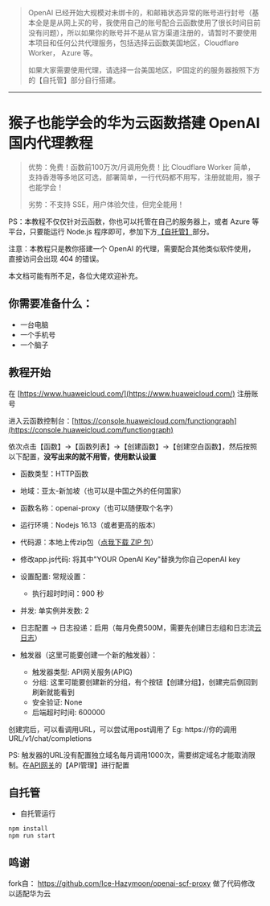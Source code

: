 > OpenAI 已经开始大规模对未绑卡的，和邮箱状态异常的账号进行封号（基本全是是从网上买的号，我使用自己的账号配合云函数使用了很长时间目前没有问题），所以如果你的账号并不是从官方渠道注册的，请暂时不要使用本项目和任何公共代理服务，包括选择云函数美国地区，Cloudflare Worker， Azure 等。
> 
> 如果大家需要使用代理，请选择一台美国地区，IP固定的的服务器按照下方的【自托管】部分自行搭建。

***

# 猴子也能学会的华为云函数搭建 OpenAI 国内代理教程

> 优势：免费！函数前100万次/月调用免费！比 Cloudflare Worker 简单，支持香港等多地区可选，部署简单，一行代码都不用写，注册就能用，猴子也能学会！
> 
> 劣势：不支持 SSE，用户体验欠佳，但完全能用！

PS：本教程不仅仅针对云函数，你也可以托管在自己的服务器上，或者 Azure 等平台，只要能运行 Node.js 程序即可，参加下方[【自托管】](#自托管)部分。

注意：本教程只是教你搭建一个 OpenAI 的代理，需要配合其他类似软件使用，直接访问会出现 404 的错误。

本文档可能有所不足，各位大佬欢迎补充。

## 你需要准备什么：

- 一台电脑
- 一个手机号
- 一个脑子

## 教程开始

在 [https://www.huaweicloud.com/](https://www.huaweicloud.com/) 注册账号

进入云函数控制台：[https://console.huaweicloud.com/functiongraph](https://console.huaweicloud.com/functiongraph)

依次点击【函数】->【函数列表】->【创建函数】->【创建空白函数】，然后按照以下配置，**没写出来的就不用管，使用默认设置**

- 函数类型：HTTP函数
- 地域：亚太-新加坡（也可以是中国之外的任何国家）
- 函数名称：openai-proxy（也可以随便取个名字）
- 运行环境：Nodejs 16.13（或者更高的版本）
- 代码源：本地上传zip包（[点我下载 ZIP 包](https://github.com/)）
- 修改app.js代码: 将其中"YOUR OpenAI Key"替换为你自己openAI key

- 设置配置:
    常规设置：
     - 执行超时时间：900 秒
- 并发: 单实例并发数: 2
- 日志配置 -> 日志投递：启用（每月免费500M，需要先创建日志组和日志流[云日志](https://console.huaweicloud.com/lts/)）
- 触发器（这里可能要创建一个新的触发器）：
    - 触发器类型: API网关服务(APIG)
    - 分组: 这里可能要创建新的分组，有个按钮【创建分组】，创建完后倒回到刷新就能看到
    - 安全验证: None
    - 后端超时时间: 600000
    
创建完后，可以看调用URL，可以尝试用post调用了
Eg: https://你的调用URL/v1/chat/completions

PS: 触发器的URL没有配置独立域名每月调用1000次，需要绑定域名才能取消限制。在[API网关](https://console.huaweicloud.com/apig)的【API管理】进行配置

## 自托管

- 自托管运行
```
npm install
npm run start
```

## 鸣谢
fork自： https://github.com/Ice-Hazymoon/openai-scf-proxy
做了代码修改以适配华为云
